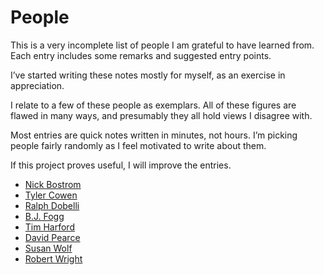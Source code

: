 # People
This is a very incomplete list of people I am grateful to have learned from. Each entry includes some remarks and suggested entry points.

I’ve started writing these notes mostly for myself, as an exercise in appreciation.

I relate to a few of these people as exemplars. All of these figures are flawed in many ways, and presumably they all hold views I disagree with.

Most entries are quick notes written in minutes, not hours. I’m picking people fairly randomly as I feel motivated to write about them.

If this project proves useful, I will improve the entries. 

<!-- You can see the changelog here, and get less than monthly updates by subscribing here. @TODO -->

* [Nick Bostrom](nick-bostrom.md) 
* [Tyler Cowen](tyler-cowen.md)
* [Ralph Dobelli](ralph-dobelli.md)
* [B.J. Fogg](b-j--fogg.md)
* [Tim Harford](tim-harford.md)
* [David Pearce](david-pearce.md)
* [Susan Wolf](susan-wolf.md)
* [Robert Wright](robert-wright.md)






<!-- #web/people -->

<!-- {BearID:index.md} -->
